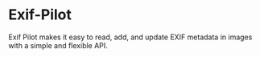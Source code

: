 # Exif-Pilot
Exif Pilot makes it easy to read, add, and update EXIF metadata in images with a simple and flexible API.
